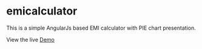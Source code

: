 emicalculator
=============

This is a simple AngularJs based EMI calculator with PIE chart presentation.

View the live [Demo](http://www.sdesigns.co.in)
